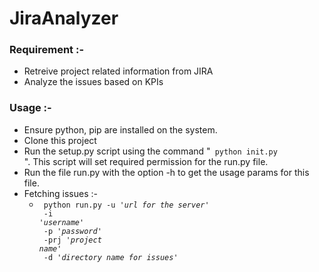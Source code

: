 # JiraAnalyzer

### Requirement :-
  * Retreive project related information from JIRA
  * Analyze the issues based on KPIs 

### Usage :-
  * Ensure python, pip are installed on the system.
  * Clone this project
  * Run the setup.py script using the command "<code> python init.py </code>". This script will set required permission for the run.py file.
  * Run the file run.py with the option -h to get the usage params for this file.
  * Fetching issues :-
    * <code> python run.py -u _'url for the server'_<br>
                    -i _'username'_<br>
                    -p _'password'_<br> 
                    -prj _'project name'_<br>
                    -d _'directory name for issues'_<br> </code>
